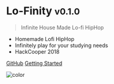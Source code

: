 <!-- _coverpage.md -->

# Lo-Finity <small>v0.1.0</small>

> Infinite House Made Lo-fi HipHop

* Homemade Lofi HipHop
* Infinitely play for your studying needs
* HackCooper 2018

[GitHub](https://github.com/Jorbeatz/Lo-Finity/tree/master)
[Getting Started](#main)

![color](#000000)
